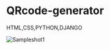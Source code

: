 # QRcode-generator
HTML,CSS,PYTHON,DJANGO


![Sampleshot1](https://user-images.githubusercontent.com/97963977/213402422-32762630-7206-4a99-bf4d-cbf3d225d2d8.png)
